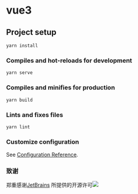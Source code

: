 # vue3

## Project setup

```
yarn install
```

### Compiles and hot-reloads for development

```
yarn serve
```

### Compiles and minifies for production

```
yarn build
```

### Lints and fixes files

```
yarn lint
```

### Customize configuration

See [Configuration Reference](https://cli.vuejs.org/config/).

### 致谢

郑重感谢[JetBrains](https://jb.gg/OpenSourceSupport)
所提供的开源许可![](https://resources.jetbrains.com/storage/products/company/brand/logos/WebStorm_icon.svg?_gl=1*2pzqet*_ga*NTk3NzczMTEuMTY4MTI2NDk2Ng..*_ga_9J976DJZ68*MTY4NDM5MzUyMS4zLjEuMTY4NDM5MzUyMS42MC4wLjA.&_ga=2.72155345.33603253.1684393521-59777311.1681264966)
